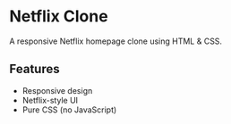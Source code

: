 # Netflix Clone
A responsive Netflix homepage clone using HTML & CSS.

## Features
- Responsive design
- Netflix-style UI
- Pure CSS (no JavaScript)

